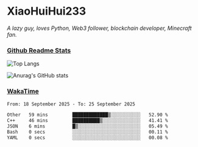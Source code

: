 # XiaoHuiHui233

*A lazy guy, loves Python, Web3 follower, blockchain developer, Minecraft fan.*

### [Github Readme Stats](https://github.com/anuraghazra/github-readme-stats)

![Top Langs](https://github-readme-stats.vercel.app/api/top-langs/?username=XiaoHuiHui233&layout=compact&theme=github_dark)

![Anurag's GitHub stats](https://github-readme-stats.vercel.app/api?username=XiaoHuiHui233&show_icons=true&theme=github_dark)

### [WakaTime](https://wakatime.com)

<!--START_SECTION:waka-->

```txt
From: 18 September 2025 - To: 25 September 2025

Other   59 mins         █████████████▒░░░░░░░░░░░   52.90 %
C++     46 mins         ██████████▒░░░░░░░░░░░░░░   41.41 %
JSON    6 mins          █▒░░░░░░░░░░░░░░░░░░░░░░░   05.49 %
Bash    0 secs          ░░░░░░░░░░░░░░░░░░░░░░░░░   00.11 %
YAML    0 secs          ░░░░░░░░░░░░░░░░░░░░░░░░░   00.08 %
```

<!--END_SECTION:waka-->
